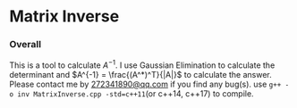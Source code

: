# Matrix Inverse
### Overall
This is a tool to calculate $A^{-1}$. I use Gaussian Elimination to calculate the determinant and $A^{-1} = \frac{(A^*)^T}{|A|}$ to calculate the answer. Please contact me by 272341890@qq.com if you find any bug(s).
use `g++ -o inv MatrixInverse.cpp -std=c++11`(or c++14, c++17) to compile.
